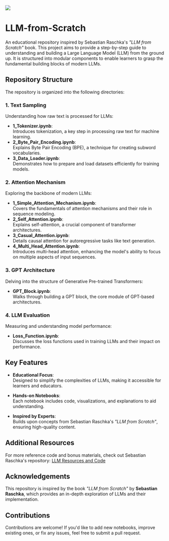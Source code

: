 <a href= "https://github.com/rasbt/LLMs-from-scratch">
<img src="https://th.bing.com/th/id/OIP.vyCveDNIrqO4PfFzRODbqwHaJR?rs=1&pid=ImgDetMain">
</a>

# LLM-from-Scratch

An educational repository inspired by Sebastian Raschka's *"LLM from Scratch"* book. This project aims to provide a step-by-step guide to understanding and building a Large Language Model (LLM) from the ground up. It is structured into modular components to enable learners to grasp the fundamental building blocks of modern LLMs.

## Repository Structure

The repository is organized into the following directories:

### **1. Text Sampling**
Understanding how raw text is processed for LLMs:

- **1_Tokenizer.ipynb**:  
  Introduces tokenization, a key step in processing raw text for machine learning.
- **2_Byte_Pair_Encoding.ipynb**:  
  Explains Byte Pair Encoding (BPE), a technique for creating subword vocabularies.
- **3_Data_Loader.ipynb**:  
  Demonstrates how to prepare and load datasets efficiently for training models.

### **2. Attention Mechanism**
Exploring the backbone of modern LLMs:

- **1_Simple_Attention_Mechanism.ipynb**:  
  Covers the fundamentals of attention mechanisms and their role in sequence modeling.
- **2_Self_Attention.ipynb**:  
  Explains self-attention, a crucial component of transformer architectures.
- **3_Casual_Attention.ipynb**:  
  Details causal attention for autoregressive tasks like text generation.
- **4_Multi_Head_Attention.ipynb**:  
  Introduces multi-head attention, enhancing the model's ability to focus on multiple aspects of input sequences.

### **3. GPT Architecture**
Delving into the structure of Generative Pre-trained Transformers:

- **GPT_Block.ipynb**:  
  Walks through building a GPT block, the core module of GPT-based architectures.

### **4. LLM Evaluation**
Measuring and understanding model performance:

- **Loss_Function.ipynb**:  
  Discusses the loss functions used in training LLMs and their impact on performance.

## Key Features

- **Educational Focus**:  
  Designed to simplify the complexities of LLMs, making it accessible for learners and educators.

- **Hands-on Notebooks**:  
  Each notebook includes code, visualizations, and explanations to aid understanding.

- **Inspired by Experts**:  
  Builds upon concepts from Sebastian Raschka's *"LLM from Scratch"*, ensuring high-quality content.


## Additional Resources

For more reference code and bonus materials, check out Sebastian Raschka's repository:
[LLM Resources and Code](https://github.com/rasbt/LLM-from-Scratch)


## Acknowledgements

This repository is inspired by the book *"LLM from Scratch"* by **Sebastian Raschka**, which provides an in-depth exploration of LLMs and their implementation.

## Contributions

Contributions are welcome! If you'd like to add new notebooks, improve existing ones, or fix any issues, feel free to submit a pull request.

